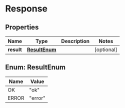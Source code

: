 

# Response

## Properties

Name | Type | Description | Notes
------------ | ------------- | ------------- | -------------
**result** | [**ResultEnum**](#ResultEnum) |  |  [optional]



## Enum: ResultEnum

Name | Value
---- | -----
OK | &quot;ok&quot;
ERROR | &quot;error&quot;




